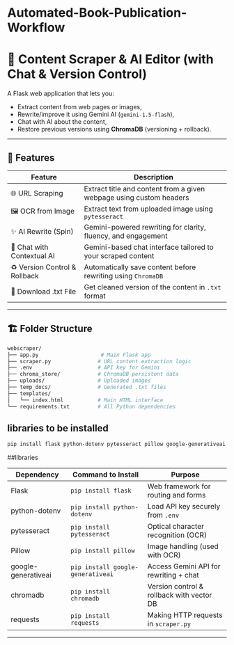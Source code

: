 # Automated-Book-Publication-Workflow
# 📘 Content Scraper & AI Editor (with Chat & Version Control)

A Flask web application that lets you:
- Extract content from web pages or images,
- Rewrite/improve it using Gemini AI (`gemini-1.5-flash`),
- Chat with AI about the content,
- Restore previous versions using **ChromaDB** (versioning + rollback).

---

## 🚀 Features

| Feature                         | Description                                                                 |
|----------------------------------|-----------------------------------------------------------------------------|
| 🌐 URL Scraping                  | Extract title and content from a given webpage using custom headers        |
| 🖼 OCR from Image                | Extract text from uploaded image using `pytesseract`                       |
| ✨ AI Rewrite (Spin)            | Gemini-powered rewriting for clarity, fluency, and engagement              |
| 💬 Chat with Contextual AI      | Gemini-based chat interface tailored to your scraped content               |
| ♻️ Version Control & Rollback   | Automatically save content before rewriting using `ChromaDB`               |
| 📄 Download .txt File           | Get cleaned version of the content in `.txt` format                        |

---

## 🏗️ Folder Structure

```bash
webscraper/
├── app.py                    # Main Flask app
├── scraper.py               # URL content extraction logic
├── .env                     # API key for Gemini
├── chroma_store/            # ChromaDB persistent data
├── uploads/                 # Uploaded images
├── temp_docs/               # Generated .txt files
├── templates/
│   └── index.html           # Main HTML interface
└── requirements.txt         # All Python dependencies
```

## libraries to be installed

```bash
pip install flask python-dotenv pytesseract pillow google-generativeai chromadb requests
```

##libraries

| Dependency          | Command to Install                | Purpose                                   |
| ------------------- | --------------------------------- | ----------------------------------------- |
| Flask               | `pip install flask`               | Web framework for routing and forms       |
| python-dotenv       | `pip install python-dotenv`       | Load API key securely from `.env`         |
| pytesseract         | `pip install pytesseract`         | Optical character recognition (OCR)       |
| Pillow              | `pip install pillow`              | Image handling (used with OCR)            |
| google-generativeai | `pip install google-generativeai` | Access Gemini API for rewriting + chat    |
| chromadb            | `pip install chromadb`            | Version control & rollback with vector DB |
| requests            | `pip install requests`            | Making HTTP requests in `scraper.py`      |

---
